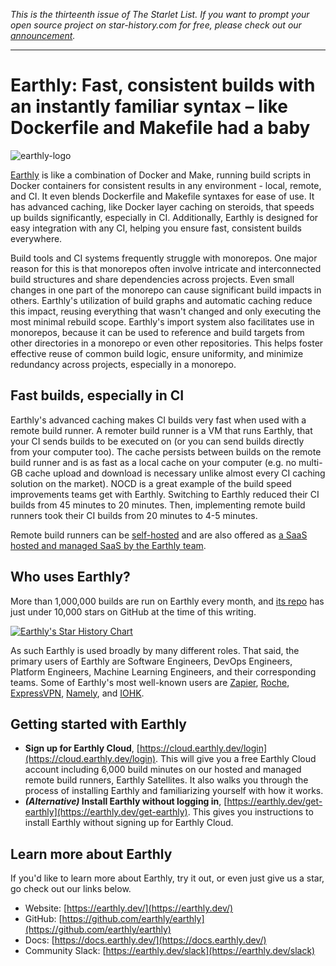 *This is the thirteenth issue of The Starlet List. If you want to prompt your open source project on star-history.com for free, please check out our [announcement](/blog/list-your-open-source-project).*

---

# Earthly: Fast, consistent builds with an instantly familiar syntax – like Dockerfile and Makefile had a baby

![earthly-logo](/blog/assets/earthly/earthly-logo.webp)

[Earthly](https://earthly.dev/) is like a combination of Docker and Make, running build scripts in Docker containers for consistent results in any environment - local, remote, and CI. It even blends Dockerfile and Makefile syntaxes for ease of use. It has advanced caching, like Docker layer caching on steroids, that speeds up builds significantly, especially in CI. Additionally, Earthly is designed for easy integration with any CI, helping you ensure fast, consistent builds everywhere.

Build tools and CI systems frequently struggle with monorepos. One major reason for this is that monorepos often involve intricate and interconnected build structures and share dependencies across projects. Even small changes in one part of the monorepo can cause significant build impacts in others. Earthly's utilization of build graphs and automatic caching reduce this impact, reusing everything that wasn't changed and only executing the most minimal rebuild scope. Earthly's import system also facilitates use in monorepos, because it can be used to reference and build targets from other directories in a monorepo or even other repositories. This helps foster effective reuse of common build logic, ensure uniformity, and minimize redundancy across projects, especially in a monorepo.

## Fast builds, especially in CI

Earthly's advanced caching makes CI builds very fast when used with a remote build runner. A remoter build runner is a VM that runs Earthly, that your CI sends builds to be executed on (or you can send builds directly from your computer too). The cache persists between builds on the remote build runner and is as fast as a local cache on your computer (e.g. no multi-GB cache upload and download is necessary unlike almost every CI caching solution on the market). NOCD is a great example of the build speed improvements teams get with Earthly. Switching to Earthly reduced their CI builds from 45 minutes to 20 minutes. Then, implementing remote build runners took their CI builds from 20 minutes to 4-5 minutes.

Remote build runners can be [self-hosted](https://docs.earthly.dev/docs/remote-runners) and are also offered as [a SaaS hosted and managed SaaS by the Earthly team](https://docs.earthly.dev/earthly-cloud/satellites).

## Who uses Earthly?

More than 1,000,000 builds are run on Earthly every month, and [its repo](https://github.com/earthly/earthly) has just under 10,000 stars on GitHub at the time of this writing.

[![Earthly's Star History Chart](https://api.star-history.com/svg?repos=earthly/earthly&type=Date)](https://api.star-history.com/svg?repos=earthly/earthly&type=Date)

As such Earthly is used broadly by many different roles. That said, the primary users of Earthly are Software Engineers, DevOps Engineers, Platform Engineers, Machine Learning Engineers, and their corresponding teams. Some of Earthly's most well-known users are [Zapier](https://zapier.com/), [Roche](https://www.roche.com/), [ExpressVPN](https://www.expressvpn.com/), [Namely](https://www.namely.com/), and [IOHK](https://iohk.io/).

## Getting started with Earthly

- **Sign up for Earthly Cloud**, [https://cloud.earthly.dev/login](https://cloud.earthly.dev/login). This will give you a free Earthly Cloud account including 6,000 build minutes on our hosted and managed remote build runners, Earthly Satellites. It also walks you through the process of installing Earthly and familiarizing yourself with how it works.
- **_(Alternative)_ Install Earthly without logging in**, [https://earthly.dev/get-earthly](https://earthly.dev/get-earthly). This gives you instructions to install Earthly without signing up for Earthly Cloud.

## Learn more about Earthly

If you'd like to learn more about Earthly, try it out, or even just give us a star, go check out our links below.

- Website: [https://earthly.dev/](https://earthly.dev/)
- GitHub: [https://github.com/earthly/earthly](https://github.com/earthly/earthly)
- Docs: [https://docs.earthly.dev/](https://docs.earthly.dev/)
- Community Slack: [https://earthly.dev/slack](https://earthly.dev/slack)